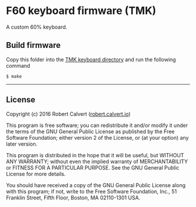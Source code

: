 # F60 keyboard firmware (TMK)

A custom 60% keyboard.

## Build firmware

Copy this folder into the [TMK keyboard directory] and run the following command

    $ make

---

## License

Copyright (c) 2016 Robert Calvert ([robert.calvert.io])

This program is free software; you can redistribute it and/or modify
it under the terms of the GNU General Public License as published by
the Free Software Foundation; either version 2 of the License, or
(at your option) any later version.

This program is distributed in the hope that it will be useful,
but WITHOUT ANY WARRANTY; without even the implied warranty of
MERCHANTABILITY or FITNESS FOR A PARTICULAR PURPOSE.  See the
GNU General Public License for more details.

You should have received a copy of the GNU General Public License along
with this program; if not, write to the Free Software Foundation, Inc.,
51 Franklin Street, Fifth Floor, Boston, MA 02110-1301 USA.

[TMK keyboard directory]:https://github.com/tmk/tmk_keyboard/tree/master/keyboard
[robert.calvert.io]:http://robert.calvert.io
